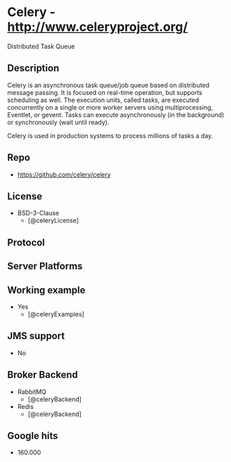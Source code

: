 # Celery - http://www.celeryproject.org/
Distributed Task Queue


## Description
Celery is an asynchronous task queue/job queue based on distributed message passing. It is focused on real-time operation, but supports scheduling as well.
The execution units, called tasks, are executed concurrently on a single or more worker servers using multiprocessing, Eventlet, or gevent. Tasks can execute asynchronously (in the background) or synchronously (wait until ready).

Celery is used in production systems to process millions of tasks a day.


## Repo
- https://github.com/celery/celery


## License
- BSD-3-Clause
    - [@celeryLicense]


## Protocol


## Server Platforms


## Working example
- Yes
    - [@celeryExamples]


## JMS support
- No


## Broker Backend
- RabbitMQ
    - [@celeryBackend]
- Redis
    - [@celeryBackend]


## Google hits
- 160.000
